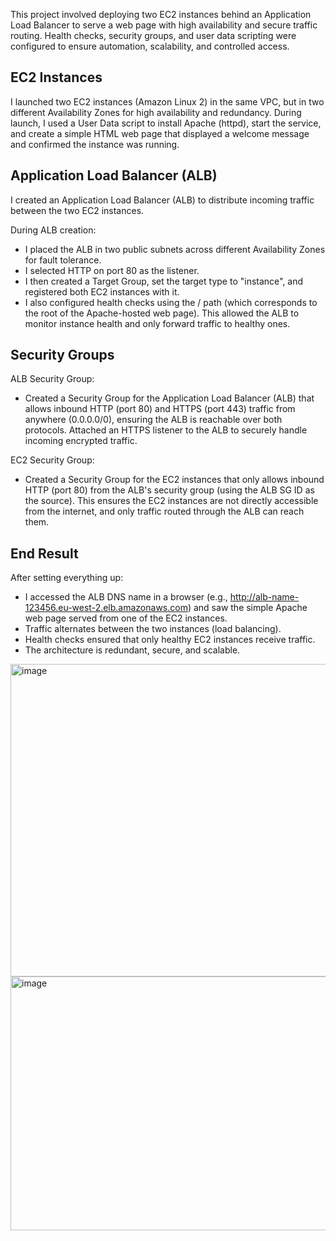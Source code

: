 This project involved deploying two EC2 instances behind an Application Load Balancer to serve a web page with high availability and secure traffic routing. Health checks, security groups, and user data scripting were configured to ensure automation, scalability, and controlled access.

## EC2 Instances
I launched two EC2 instances (Amazon Linux 2) in the same VPC, but in two different Availability Zones for high availability and redundancy.
During launch, I used a User Data script to install Apache (httpd), start the service, and create a simple HTML web page that displayed a welcome message and confirmed the instance was running.

## Application Load Balancer (ALB)
I created an Application Load Balancer (ALB) to distribute incoming traffic between the two EC2 instances.

During ALB creation:

- I placed the ALB in two public subnets across different Availability Zones for fault tolerance.
- I selected HTTP on port 80 as the listener.
- I then created a Target Group, set the target type to "instance", and registered both EC2 instances with it.
- I also configured health checks using the / path (which corresponds to the root of the Apache-hosted web page). This allowed the ALB to monitor instance health and only forward traffic to healthy ones.

## Security Groups

ALB Security Group:
- Created a Security Group for the Application Load Balancer (ALB) that allows inbound HTTP (port 80) and HTTPS (port 443) traffic from anywhere (0.0.0.0/0), ensuring the ALB is reachable over both protocols. Attached an HTTPS listener to the ALB to securely handle incoming encrypted traffic.

EC2 Security Group:
- Created a Security Group for the EC2 instances that only allows inbound HTTP (port 80) from the ALB's security group (using the ALB SG ID as the source). This ensures the EC2 instances are not directly accessible from the internet, and only traffic routed through the ALB can reach them.

## End Result 
After setting everything up:
- I accessed the ALB DNS name in a browser (e.g., http://alb-name-123456.eu-west-2.elb.amazonaws.com) and saw the simple Apache web page served from one of the EC2 instances.
- Traffic alternates between the two instances (load balancing).
- Health checks ensured that only healthy EC2 instances receive traffic.
- The architecture is redundant, secure, and scalable.


<img width="600" height="500" alt="image" src="https://github.com/user-attachments/assets/5b6c89c5-eb2d-4ed5-bd96-5f2c51ccf36e" />

<img width="959" height="406" alt="image" src="https://github.com/user-attachments/assets/02035e7f-a505-45f5-8a79-edd3359c7f79" />

